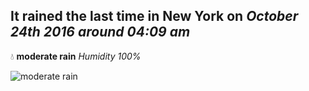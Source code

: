 ## It rained the last time in New York on *October 24th 2016 around 04:09 am*
💧  **moderate rain** *Humidity 100%*

![moderate rain](http://openweathermap.org/img/w/10n.png)

